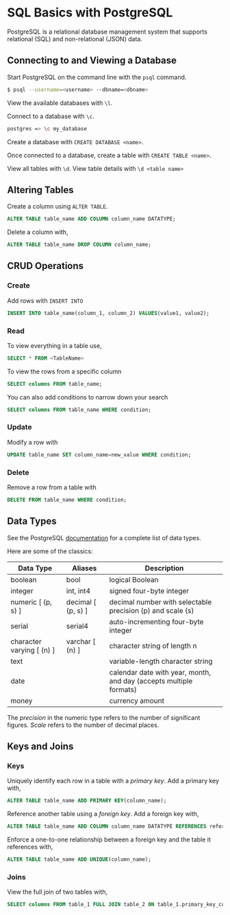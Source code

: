# SQL Basics with PostgreSQL

PostgreSQL is a relational database management system that supports relational (SQL) and non-relational (JSON) data.

## Connecting to and Viewing a Database 

Start PostgreSQL on the command line with the `psql` command.

```bash
$ psql --username=<username> --dbname=<dbname>
```

View the available databases with `\l`.

Connect to a database with `\c`.

```bash
postgres => \c my_database
```

Create a database with `CREATE DATABASE <name>`.

Once connected to a database, create a table with `CREATE TABLE <name>`.

View all tables with `\d`. View table details with `\d <table name>`

## Altering Tables

Create a column using `ALTER TABLE`.

```sql
ALTER TABLE table_name ADD COLUMN column_name DATATYPE;
```

Delete a column with,

```sql
ALTER TABLE table_name DROP COLUMN column_name;
```

## CRUD Operations

### Create

Add rows with `INSERT INTO`

```sql
INSERT INTO table_name(column_1, column_2) VALUES(value1, value2);
```

### Read

To view everything in a table use,

```sql
SELECT * FROM <TableName>
```

To view the rows from a specific column

```sql
SELECT columns FROM table_name;
```

You can also add conditions to narrow down your search

```sql
SELECT columns FROM table_name WHERE condition;
```

### Update

Modify a row with

```sql
UPDATE table_name SET column_name=new_value WHERE condition;
```

### Delete

Remove a row from a table with

```sql
DELETE FROM table_name WHERE condition;
```

## Data Types

See the PostgreSQL [documentation](https://www.postgresql.org/docs/current/datatype.html) for a complete list of data types.

Here are some of the classics:

| Data Type                 | Aliases            | Description                                                        |
|---------------------------|--------------------|--------------------------------------------------------------------|
| boolean                   | bool               | logical Boolean                                                    |
| integer                   | int, int4          | signed four-byte integer                                           |
| numeric [ (p, s) ]        | decimal [ (p, s) ] | decimal number with selectable precision (p) and scale (s)         |
| serial                    | serial4            | auto-incrementing four-byte integer                                |
| character varying [ (n) ] | varchar [ (n) ]    | character string of length n                                       |
| text                      |                    | variable-length character string                                   |
| date                      |                    | calendar date with year, month, and day (accepts multiple formats) |
| money                     |                    | currency amount                                                    |

The *precision* in the numeric type refers to the number of significant figures. *Scale* refers to the number of decimal places.

## Keys and Joins

### Keys

Uniquely identify each row in a table with a *primary key*. Add a primary key with,

```sql
ALTER TABLE table_name ADD PRIMARY KEY(column_name);
```

Reference another table using a *foreign key*. Add a foreign key with,

```sql
ALTER TABLE table_name ADD COLUMN column_name DATATYPE REFERENCES referenced_table_name(referenced_column_name);
```

Enforce a one-to-one relationship between a foreign key and the table it references with,

```sql
ALTER TABLE table_name ADD UNIQUE(column_name);
```

### Joins

View the full join of two tables with,

```sql
SELECT columns FROM table_1 FULL JOIN table_2 ON table_1.primary_key_column = table_2.foreign_key_column;
```